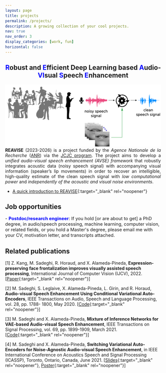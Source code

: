 ```yaml
---
layout: page
title: projects
permalink: /projects/
description: A growing collection of your cool projects.
nav: true
nav_order: 3
display_categories: [work, fun]
horizontal: false
---
```


<h2>
<div style="text-align: center;">
<span style="color:blue">R</span>obust and <span style="color:blue">E</span>fficient Deep Learning based <span style="color:blue">A</span>udio-<span style="color:blue">VI</span>sual <span style="color:blue">S</span>peech <span style="color:blue">E</span>nhancement
</div>
</h2>

<div style="text-align: center;">
<img src="/files/av_se.png" alt="Audio-visual speech enhancement" width="600" height="200">
</div>

<div style="text-align: justify">
<b>REAVISE</b> (2023-2026) is a project funded by the <i>Agence Nationale de la Recherche</i> (<a href="https://anr.fr/">ANR</a>) via the <a href="https://anr.fr/en/call-for-proposals-details/call/programme-jeunes-chercheuses-et-jeunes-chercheurs-jcjc/">JCJC program</a>. The project aims to develop a <i>unified audio-visual speech enhancement (AVSE) framework</i> that robustly integrates acoustic data (noisy speech signal) with accompanying visual information (speaker’s lip movements) in order to recover an intelligible, high-quality estimate of the clean speech signal with <i>low computational power</i> and <i>independently of the acoustic and visual noise environments</i>.
</div>

- [A quick introduction to REAVISE](/files/reavise.pdf){:target="\_blank" rel="noopener"}

## Job opportunities

<!-- <p style="font-size:12pt">
- <span style="color: blue"><b>PhD position</b></span>: See the project description & how to apply <a href="https://jobs.inria.fr/public/classic/en/offres/2023-05881">here</a>.
</p> -->

<p style="font-size:11pt">
- <span style="color: blue"><b>Postdoc/research engineer</b></span>: If you hold [or are about to get] a PhD degree, in audio/speech processing, machine learning, computer vision, or related fields, or you hold a Master's degree, please email me with your CV, motivation letter, and transcripts attached.
</p>

## Related publications

[1] Z. Kang, M. Sadeghi, R. Horaud, and X. Alameda-Pineda, **Expression-preserving face frontalization improves visually assisted speech processing**, International Journal of Computer Vision (IJCV), 2022. [[Paper](https://hal.archives-ouvertes.fr/hal-03902610){:target="\_blank" rel="noopener"}]

[2] M. Sadeghi, S. Leglaive, X. Alameda-Pineda, L. Girin, and R. Horaud, **Audio-visual Speech Enhancement Using Conditional Variational Auto-Encoders**, IEEE Transactions on Audio, Speech and Language Processing, vol. 28, pp. 1788- 1800, May 2020. [[Code](https://github.com/msaadeghii/avse-vae){:target="\_blank" rel="noopener"}]

[3] M. Sadeghi and X. Alameda-Pineda, **Mixture of Inference Networks for VAE-based Audio-visual Speech Enhancement**, IEEE Transactions on Signal Processing, vol. 69, pp. 1899-1909, March 2021. [[Code](https://github.com/msaadeghii/min-vae){:target="\_blank" rel="noopener"}]

[4] M. Sadeghi and X. Alameda-Pineda, **Switching Variational Auto-Encoders for Noise-Agnostic Audio-visual Speech Enhancement**, in IEEE International Conference on Acoustics Speech and Signal Processing (ICASSP), Toronto, Ontario, Canada, June 2021. [[Slides](/files/SwVAE_slides.pdf){:target="\_blank" rel="noopener"}, [Poster](/files/SwVAE_poster.pdf){:target="\_blank" rel="noopener"}]
